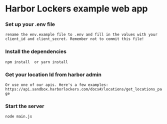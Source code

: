 # Harbor Lockers example web app

### Set up your .env file
`rename the env.example file to .env and fill in the values with your client_id and client_secret. Remember not to commit this file!`

### Install the dependencies 
`npm install  or yarn install`

### Get your location Id from harbor admin
`Or use one of our apis. Here's a few examples: https://api.sandbox.harborlockers.com/docs#/locations/get_locations_page`


### Start the server
`node main.js`






